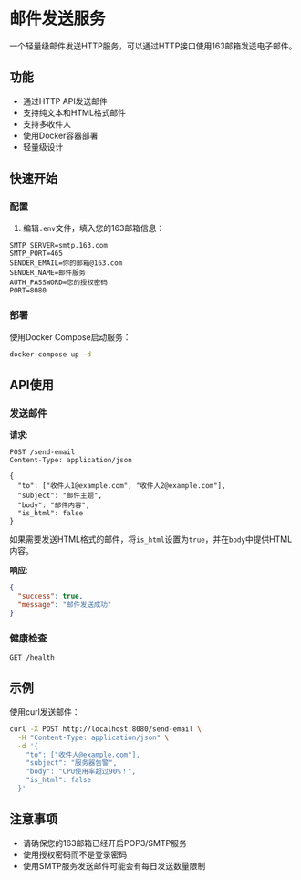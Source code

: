 # 邮件发送服务

一个轻量级邮件发送HTTP服务，可以通过HTTP接口使用163邮箱发送电子邮件。

## 功能

- 通过HTTP API发送邮件
- 支持纯文本和HTML格式邮件
- 支持多收件人
- 使用Docker容器部署
- 轻量级设计

## 快速开始

### 配置

1. 编辑`.env`文件，填入您的163邮箱信息：

```
SMTP_SERVER=smtp.163.com
SMTP_PORT=465
SENDER_EMAIL=你的邮箱@163.com
SENDER_NAME=邮件服务
AUTH_PASSWORD=您的授权密码
PORT=8080
```

### 部署

使用Docker Compose启动服务：

```bash
docker-compose up -d
```

## API使用

### 发送邮件

**请求**:

```
POST /send-email
Content-Type: application/json

{
  "to": ["收件人1@example.com", "收件人2@example.com"],
  "subject": "邮件主题",
  "body": "邮件内容",
  "is_html": false
}
```

如果需要发送HTML格式的邮件，将`is_html`设置为`true`，并在`body`中提供HTML内容。

**响应**:

```json
{
  "success": true,
  "message": "邮件发送成功"
}
```

### 健康检查

```
GET /health
```

## 示例

使用curl发送邮件：

```bash
curl -X POST http://localhost:8080/send-email \
  -H "Content-Type: application/json" \
  -d '{
    "to": ["收件人@example.com"],
    "subject": "服务器告警",
    "body": "CPU使用率超过90%！",
    "is_html": false
  }'
```

## 注意事项

- 请确保您的163邮箱已经开启POP3/SMTP服务
- 使用授权密码而不是登录密码
- 使用SMTP服务发送邮件可能会有每日发送数量限制 
